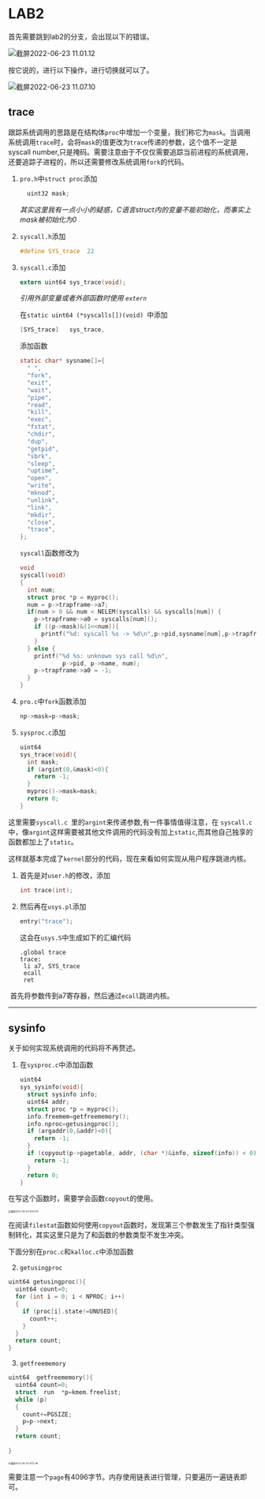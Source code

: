# LAB2

首先需要跳到lab2的分支，会出现以下的错误。

![截屏2022-06-23 11.01.12](http://cdn.zhengyanchen.cn/img202206231101099.png)

按它说的，进行以下操作，进行切换就可以了。

![截屏2022-06-23 11.07.10](http://cdn.zhengyanchen.cn/img202206231107860.png)



## trace

跟踪系统调用的思路是在结构体`proc`中增加一个变量，我们称它为`mask`。当调用系统调用`trace`时，会将`mask`的值更改为`trace`传递的参数，这个值不一定是syscall number,只是掩码。需要注意由于不仅仅需要追踪当前进程的系统调用，还要追踪子进程的，所以还需要修改系统调用`fork`的代码。



1. `pro.h`中`struct proc`添加

   ```c
     uint32 mask;
   ```

   *其实这里我有一点小小的疑惑，C语言struct内的变量不能初始化，而事实上mask被初始化为0*

2. `syscall.h`添加

   ```c
   #define SYS_trace  22
   ```

3. `syscall.c`添加

   ```c
   extern uint64 sys_trace(void);
   ```

   *引用外部变量或者外部函数时使用 `extern`*

   在`static uint64 (*syscalls[])(void) `中添加

   ```c
   [SYS_trace]   sys_trace,
   ```

   添加函数

   ```c
   static char* sysname[]={
     " ", 
     "fork",
     "exit",
     "wait",
     "pipe",
     "read",
     "kill",
     "exec",
     "fstat",
     "chdir",
     "dup",
     "getpid",
     "sbrk",
     "sleep",
     "uptime",
     "open",
     "write",
     "mknod",
     "unlink",
     "link",
     "mkdir",
     "close",
     "trace",
   };
   ```

   `syscall`函数修改为

   ```c
   void
   syscall(void)
   {
     int num;
     struct proc *p = myproc();
     num = p->trapframe->a7;
     if(num > 0 && num < NELEM(syscalls) && syscalls[num]) {
       p->trapframe->a0 = syscalls[num]();
       if ((p->mask)&(1<<num)){
         printf("%d: syscall %s -> %d\n",p->pid,sysname[num],p->trapframe->a0);
       }
     } else {
       printf("%d %s: unknown sys call %d\n",
               p->pid, p->name, num);
       p->trapframe->a0 = -1;
     }
   }
   ```

   

4. `pro.c`中`fork`函数添加

   ```c
   np->mask=p->mask;
   ```

5. `sysproc.c`添加

    ```c
    uint64 
    sys_trace(void){
      int mask;
      if (argint(0,&mask)<0){
        return -1;
      }
      myproc()->mask=mask;
      return 0;
    }
    ```

​		这里需要`syscall.c `里的`argint`来传递参数,有一件事情值得注意，在 `syscall.c`中，像`argint`这样需要被其他文件调用的代码没有加上`static`,而其他自己独享的函数都加上了`static`。

这样就基本完成了`kernel`部分的代码，现在来看如何实现从用户程序跳进内核。

1. 首先是对`user.h`的修改，添加

   ```c
   int trace(int);
   ```

2. 然后再在`usys.pl`添加

   ```c
   entry("trace");
   ```

   这会在`usys.S`中生成如下的汇编代码

   ```assembly
   .global trace
   trace:
    li a7, SYS_trace
    ecall
    ret
   ```

​		 首先将参数传到a7寄存器，然后通过`ecall`跳进内核。

---



## sysinfo

关于如何实现系统调用的代码将不再赘述。

1. 在`sysproc.c`中添加函数

   ```c
   uint64
   sys_sysinfo(void){
     struct sysinfo info;
     uint64 addr;  
     struct proc *p = myproc();
     info.freemem=getfreememory();  
     info.nproc=getusingproc();
     if (argaddr(0,&addr)<0){
       return -1;
     }
     if (copyout(p->pagetable, addr, (char *)&info, sizeof(info)) < 0){
       return -1;
     }
     return 0;  
   }
   ```

在写这个函数时，需要学会函数`copyout`的使用。

<img src="http://cdn.zhengyanchen.cn/img202206241904353.png" alt="截屏2022-06-24 19.03.55" style="zoom:33%;" />

在阅读`filestat`函数如何使用`copyout`函数时，发现第三个参数发生了指针类型强制转化，其实这里只是为了和函数的参数类型不发生冲突。



下面分别在`proc.c`和`kalloc.c`中添加函数 

2. `getusingproc`

```c
uint64 getusingproc(){
  uint64 count=0;
  for (int i = 0; i < NPROC; i++)
  {
    if (proc[i].state!=UNUSED){
      count++;
    }
  }
  return count;
}

```



3. `getfreememory`

```c
uint64  getfreememory(){
  uint64 count=0;
  struct  run  *p=kmem.freelist;
  while (p)
  {
    count+=PGSIZE;
    p=p->next;
  }
  return count;
    
}
```



<img src="http://cdn.zhengyanchen.cn/img202206241912878.png" alt="截屏2022-06-24 19.12.46" style="zoom:33%;" />

需要注意一个`page`有4096字节。内存使用链表进行管理，只要遍历一遍链表即可。

